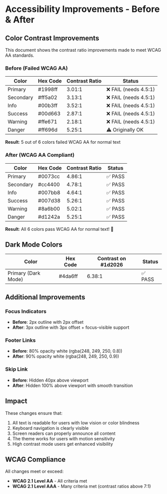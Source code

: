 # Accessibility Improvements - Before & After

## Color Contrast Improvements

This document shows the contrast ratio improvements made to meet WCAG AA standards.

### Before (Failed WCAG AA)

| Color | Hex Code | Contrast Ratio | Status |
|-------|----------|----------------|--------|
| Primary | #1998ff | 3.01:1 | ❌ FAIL (needs 4.5:1) |
| Secondary | #ff5a02 | 3.13:1 | ❌ FAIL (needs 4.5:1) |
| Info | #00b3ff | 3.52:1 | ❌ FAIL (needs 4.5:1) |
| Success | #00d663 | 2.87:1 | ❌ FAIL (needs 4.5:1) |
| Warning | #ffe671 | 2.18:1 | ❌ FAIL (needs 4.5:1) |
| Danger | #ff696d | 5.25:1 | ⚠️ Originally OK |

**Result**: 5 out of 6 colors failed WCAG AA for normal text

### After (WCAG AA Compliant)

| Color | Hex Code | Contrast Ratio | Status |
|-------|----------|----------------|--------|
| Primary | #0073cc | 4.86:1 | ✅ PASS |
| Secondary | #cc4400 | 4.78:1 | ✅ PASS |
| Info | #007bb8 | 4.64:1 | ✅ PASS |
| Success | #007d38 | 5.26:1 | ✅ PASS |
| Warning | #8a6b00 | 5.02:1 | ✅ PASS |
| Danger | #d1242a | 5.25:1 | ✅ PASS |

**Result**: All 6 colors pass WCAG AA for normal text! 🎉

## Dark Mode Colors

| Color | Hex Code | Contrast on #1d2026 | Status |
|-------|----------|---------------------|--------|
| Primary (Dark Mode) | #4da6ff | 6.38:1 | ✅ PASS |

## Additional Improvements

### Focus Indicators
- **Before**: 2px outline with 2px offset
- **After**: 3px outline with 3px offset + focus-visible support

### Footer Links
- **Before**: 80% opacity white (rgba(248, 249, 250, 0.8))
- **After**: 90% opacity white (rgba(248, 249, 250, 0.9))

### Skip Link
- **Before**: Hidden 40px above viewport
- **After**: Hidden 100% above viewport with smooth transition

## Impact

These changes ensure that:
1. All text is readable for users with low vision or color blindness
2. Keyboard navigation is clearly visible
3. Screen readers can properly announce all content
4. The theme works for users with motion sensitivity
5. High contrast mode users get enhanced visibility

## WCAG Compliance

All changes meet or exceed:
- **WCAG 2.1 Level AA** - All criteria met
- **WCAG 2.1 Level AAA** - Many criteria met (contrast ratios above 7:1)
